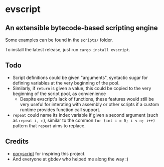 # evscript
## An extensible bytecode-based scripting engine

Some examples can be found in the `scripts/` folder.

To install the latest release, just run `cargo install evscript`.

## Todo

- Script definitions could be given "arguments", syntactic sugar for defining variables at the very beginning of the pool.
- Similarly, if `return` is given a value, this could be copied to the very beginning of the script pool, as convienience
  - Despite evscript's lack of functions, these features would still be very useful for interating with assembly or other scripts if a custom runtime provides function call support.
- `repeat` could name its index variable if given a second argument (such as `repeat i, n`), similar to the common `for (int i = 0; i < n; i++)` pattern that `repeat` aims to replace.

## Credits

- [poryscript](https://github.com/huderlem/poryscript) for inspiring this project.
- And everyone at gbdev who helped me along the way :)
